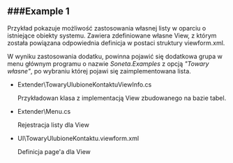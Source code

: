 ﻿###Example 1
-----------------------------------------------------------------------------------------------------

Przykład pokazuje możliwość zastosowania własnej listy w oparciu o istniejące obiekty systemu. Zawiera zdefiniowane własne    View, z którym została powiązana odpowiednia definicja w postaci struktury viewform.xml. 
    
W wyniku zastosowania dodatku, powinna pojawić się dodatkowa grupa w menu głównym programu o nazwie *Soneta.Examples* z opcją *"Towary własne"*, po wybraniu której pojawi się zaimplementowana lista.

* Extender\TowaryUlubioneKontaktuViewInfo.cs

    Przykładowan klasa z implementacją View zbudowanego na bazie tabel.
* Extender\Menu.cs

    Rejestracja listy dla View
* UI\TowaryUlubioneKontaktu.viewform.xml

    Definicja page'a dla View
    

